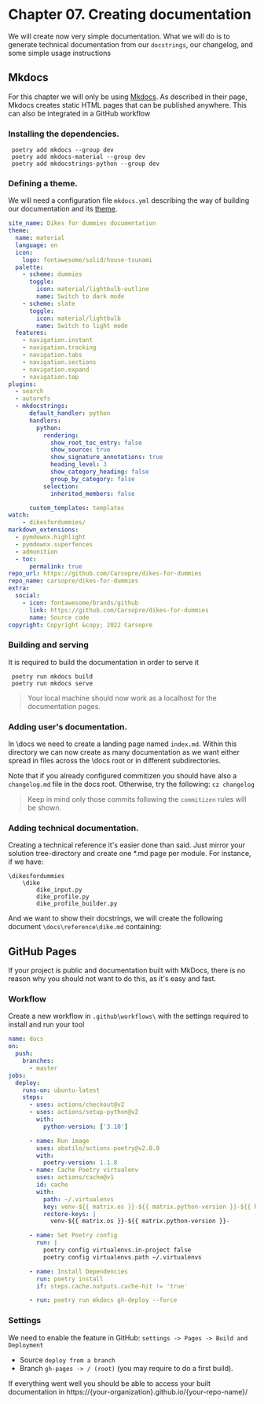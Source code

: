 # Chapter 07. Creating documentation
We will create now very simple documentation. What we will do is to generate technical documentation from our `docstrings`, our changelog, and some simple usage instructions

## Mkdocs
 For this chapter we will only be using [Mkdocs](https://www.mkdocs.org/). As described in their page, Mkdocs creates static HTML pages that can be published anywhere. This can also be integrated in a GitHub workflow

### Installing the dependencies.
```console
 poetry add mkdocs --group dev
 poetry add mkdocs-material --group dev
 poetry add mkdocstrings-python --group dev
```

### Defining a theme.

 We will need a configuration file `mkdocs.yml` describing the way of building our documentation and its [theme](https://www.mkdocs.org/user-guide/choosing-your-theme/).

```yaml
site_name: Dikes for dummies documentation
theme:
  name: material
  language: en
  icon:
    logo: fontawesome/solid/house-tsunami
  palette:
    - scheme: dummies
      toggle:
        icon: material/lightbulb-outline
        name: Switch to dark mode
    - scheme: slate
      toggle:
        icon: material/lightbulb
        name: Switch to light mode
  features:
    - navigation.instant
    - navigation.tracking
    - navigation.tabs
    - navigation.sections
    - navigation.expand
    - navigation.top
plugins:
  - search
  - autorefs
  - mkdocstrings:
      default_handler: python
      handlers:
        python:
          rendering:
            show_root_toc_entry: false
            show_source: true
            show_signature_annotations: true
            heading_level: 3
            show_category_heading: false
            group_by_category: false
          selection:
            inherited_members: false

      custom_templates: templates
watch:
    - dikesfordummies/
markdown_extensions:
  - pymdownx.highlight
  - pymdownx.superfences
  - admonition
  - toc:
      permalink: true
repo_url: https://github.com/Carsopre/dikes-for-dummies
repo_name: carsopre/dikes-for-dummies
extra:
  social:
    - icon: fontawesome/brands/github
      link: https://github.com/Carsopre/dikes-for-dummies
      name: Source code
copyright: Copyright &copy; 2022 Carsopre
```

### Building and serving

It is required to build the documentation in order to serve it

```console
 poetry run mkdocs build
 poetry run mkdocs serve
```
 > Your local machine should now work as a localhost for the documentation pages.

### Adding user's documentation.

In \docs we need to create a landing page named `index.md`. Within this directory we can now create as many documentation as we want either spread in files across the \docs root or in different subdirectories.

Note that if you already configured commitizen you should have also a `changelog.md` file in the docs root. Otherwise, try the following:
`cz changelog`
> Keep in mind only those commits following the `commitizen` rules will be shown.

### Adding technical documentation.

Creating a technical reference it's easier done than said. Just mirror your solution tree-directory and create one *.md page per module.
For instance, if we have:
```properties
\dikesfordummies
    \dike
        dike_input.py
        dike_profile.py
        dike_profile_builder.py
```
And we want to show their docstrings, we will create the following document  `\docs\reference\dike.md` containing:

## GitHub Pages

If your project is public and documentation built with MkDocs, there is no reason why you should not want to do this, as it's easy and fast.

### Workflow
Create a new workflow in `.github\workflows\` with the settings required to install and run your tool

```yaml
name: docs
on:
  push:
    branches:
      - master
jobs:
  deploy:
    runs-on: ubuntu-latest
    steps:
      - uses: actions/checkout@v2
      - uses: actions/setup-python@v2
        with:
          python-version: ['3.10']

      - name: Run image
        uses: abatilo/actions-poetry@v2.0.0
        with:
          poetry-version: 1.1.8
      - name: Cache Poetry virtualenv
        uses: actions/cache@v1
        id: cache
        with:
          path: ~/.virtualenvs
          key: venv-${{ matrix.os }}-${{ matrix.python-version }}-${{ hashFiles('**/poetry.lock') }}
          restore-keys: |
            venv-${{ matrix.os }}-${{ matrix.python-version }}-

      - name: Set Poetry config
        run: |
          poetry config virtualenvs.in-project false
          poetry config virtualenvs.path ~/.virtualenvs

      - name: Install Dependencies
        run: poetry install
        if: steps.cache.outputs.cache-hit != 'true'

      - run: poetry run mkdocs gh-deploy --force
```

### Settings
We need to enable the feature in GitHub:
`settings -> Pages -> Build and Deployment`
* Source `deploy from a branch`
* Branch `gh-pages -> / (root)` (you may require to do a first build).

If everything went well you should be able to access your built documentation in https://{your-organization}.github.io/{your-repo-name}/

